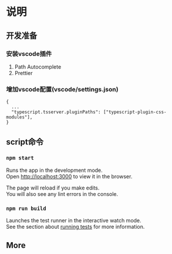 # 说明

## 开发准备

### 安装vscode插件
1. Path Autocomplete
2. Prettier

### 增加vscode配置(vscode/settings.json)
```
{
  ...
  "typescript.tsserver.pluginPaths": ["typescript-plugin-css-modules"],
}
```

## script命令

### `npm start`

Runs the app in the development mode.\
Open [http://localhost:3000](http://localhost:3000) to view it in the browser.

The page will reload if you make edits.\
You will also see any lint errors in the console.

### `npm run build`

Launches the test runner in the interactive watch mode.\
See the section about [running tests](https://facebook.github.io/create-react-app/docs/running-tests) for more information.

## More
